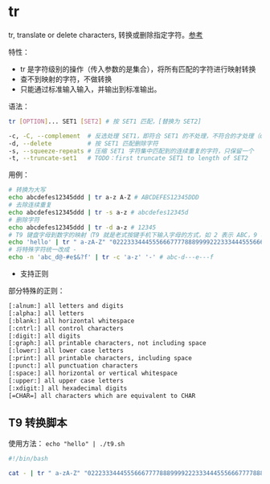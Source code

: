 # tr

tr, translate or delete characters, 转换或删除指定字符。[参考](https://www.runoob.com/linux/linux-comm-tr.html)

特性：

- tr 是字符级别的操作（传入参数的是集合），将所有匹配的字符进行映射转换
- 查不到映射的字符，不做转换
- 只能通过标准输入输入，并输出到标准输出。

语法：

```sh
tr [OPTION]... SET1 [SET2] # 按 SET1 匹配，[替换为 SET2]

-c, -C, --complement  # 反选处理 SET1，即符合 SET1 的不处理，不符合的才处理（complement：补足）
-d, --delete          # 按 SET1 匹配删除字符
-s, --squeeze-repeats # 压缩 SET1 字符集中匹配到的连续重复的字符，只保留一个
-t, --truncate-set1   # TODO：first truncate SET1 to length of SET2
```

用例：

```sh
# 转换为大写
echo abcdefes12345ddd | tr a-z A-Z # ABCDEFES12345DDD
# 去除连续重复
echo abcdefes12345ddd | tr -s a-z # abcdefes12345d
# 删除字符
echo abcdefes12345ddd | tr -d a-z # 12345
# T9 键盘字母到数字的映射（T9 就是老式按键手机下输入字母的方式，如 2 表示 ABC，9 表示 WXYZ）
echo 'hello' | tr " a-zA-Z" "02223334445556667777888999922233344455566677778889999" # 43556
# 将特殊字符统一改成 -
echo -n 'abc_d@-#e$&?f' | tr -c 'a-z' '-' # abc-d---e---f
```

- 支持正则

部分特殊的正则：

```sh
[:alnum:] all letters and digits
[:alpha:] all letters
[:blank:] all horizontal whitespace
[:cntrl:] all control characters
[:digit:] all digits
[:graph:] all printable characters, not including space
[:lower:] all lower case letters
[:print:] all printable characters, including space
[:punct:] all punctuation characters
[:space:] all horizontal or vertical whitespace
[:upper:] all upper case letters
[:xdigit:] all hexadecimal digits
[=CHAR=] all characters which are equivalent to CHAR
```

## T9 转换脚本

使用方法： `echo "hello" | ./t9.sh`

```sh
#!/bin/bash

cat - | tr " a-zA-Z" "02223334445556667777888999922233344455566677778889999"
```
